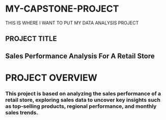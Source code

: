 # MY-CAPSTONE-PROJECT
THIS IS WHERE I WANT TO PUT MY DATA ANALYSIS PROJECT 
## PROJECT TITLE

## Sales Performance Analysis For A Retail Store

# PROJECT OVERVIEW

### This project is based on analyzing the sales performance of a retail store, exploring sales data to uncover key insights such as top-selling products, regional  performance, and monthly sales trends.
